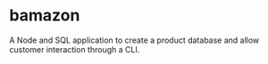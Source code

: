 # bamazon
A Node and SQL application to create a product database and allow customer interaction through a CLI.
